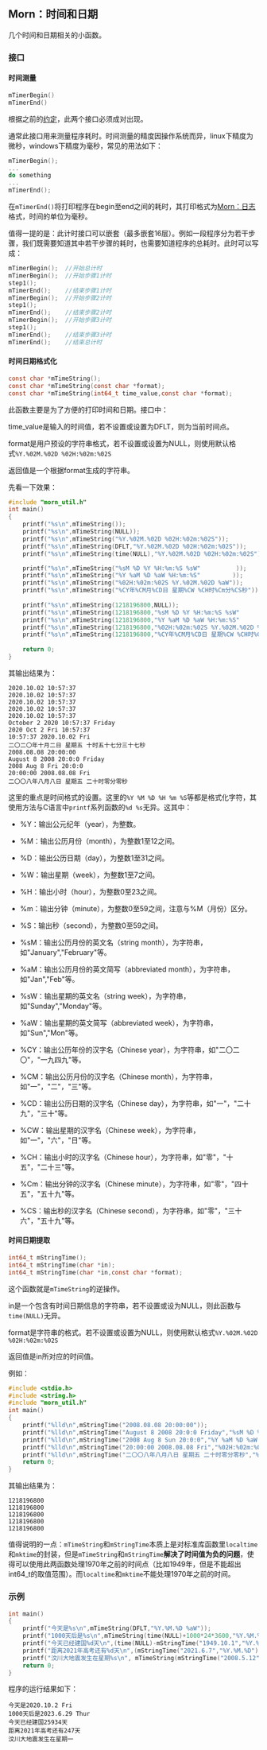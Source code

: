 ## Morn：时间和日期

几个时间和日期相关的小函数。



### 接口

#### 时间测量

```c
mTimerBegin()
mTimerEnd()
```

根据之前的[约定](./doc/Morn：约定.md)，此两个接口必须成对出现。

通常此接口用来测量程序耗时。时间测量的精度因操作系统而异，linux下精度为微秒，windows下精度为毫秒，常见的用法如下：

```c
mTimerBegin();
...
do something
...
mTimerEnd();
```

在`mTimerEnd()`将打印程序在begin至end之间的耗时，其打印格式为[Morn：日志]()格式，时间的单位为毫秒。

值得一提的是：此计时接口可以嵌套（最多嵌套16层）。例如一段程序分为若干步骤，我们既需要知道其中若干步骤的耗时，也需要知道程序的总耗时。此时可以写成：

```c
mTimerBegin();	//开始总计时
mTimerBegin();	//开始步骤1计时
step1();
mTimerEnd();	//结束步骤1计时
mTimerBegin();	//开始步骤2计时
step1();
mTimerEnd();	//结束步骤2计时
mTimerBegin();	//开始步骤3计时
step1();
mTimerEnd();	//结束步骤3计时
mTimerEnd();	//结束总计时
```



#### 时间日期格式化

```c
const char *mTimeString();
const char *mTimeString(const char *format);
const char *mTimeString(int64_t time_value,const char *format);
```

此函数主要是为了方便的打印时间和日期。接口中：

time_value是输入的时间值，若不设置或设置为DFLT，则为当前时间点。

format是用户预设的字符串格式，若不设置或设置为NULL，则使用默认格式`%Y.%02M.%02D %02H:%02m:%02S`

返回值是一个根据format生成的字符串。

先看一下效果：

```c
#include "morn_util.h"
int main()
{
    printf("%s\n",mTimeString());
    printf("%s\n",mTimeString(NULL));
    printf("%s\n",mTimeString("%Y.%02M.%02D %02H:%02m:%02S"));
    printf("%s\n",mTimeString(DFLT,"%Y.%02M.%02D %02H:%02m:%02S"));
    printf("%s\n",mTimeString(time(NULL),"%Y.%02M.%02D %02H:%02m:%02S"));

    printf("%s\n",mTimeString("%sM %D %Y %H:%m:%S %sW"          ));
    printf("%s\n",mTimeString("%Y %aM %D %aW %H:%m:%S"         ));
    printf("%s\n",mTimeString("%02H:%02m:%02S %Y.%02M.%02D %aW"));
    printf("%s\n",mTimeString("%CY年%CM月%CD日 星期%CW %CH时%Cm分%CS秒"));
    
    printf("%s\n",mTimeString(1218196800,NULL));
    printf("%s\n",mTimeString(1218196800,"%sM %D %Y %H:%m:%S %sW"          ));
    printf("%s\n",mTimeString(1218196800,"%Y %aM %D %aW %H:%m:%S"         ));
    printf("%s\n",mTimeString(1218196800,"%02H:%02m:%02S %Y.%02M.%02D %aW"));
    printf("%s\n",mTimeString(1218196800,"%CY年%CM月%CD日 星期%CW %CH时%Cm分%CS秒"));
    
    return 0;
}
```

其输出结果为：

```
2020.10.02 10:57:37
2020.10.02 10:57:37
2020.10.02 10:57:37
2020.10.02 10:57:37
2020.10.02 10:57:37
October 2 2020 10:57:37 Friday
2020 Oct 2 Fri 10:57:37
10:57:37 2020.10.02 Fri
二〇二〇年十月二日 星期五 十时五十七分三十七秒
2008.08.08 20:00:00
August 8 2008 20:0:0 Friday
2008 Aug 8 Fri 20:0:0
20:00:00 2008.08.08 Fri
二〇〇八年八月八日 星期五 二十时零分零秒
```

这里的重点是时间格式的设置。这里的`%Y %M %D %H %m %S`等都是格式化字符，其使用方法与C语言中`printf`系列函数的`%d %s`无异。这其中：

* %Y：输出公元纪年（year），为整数。

* %M：输出公历月份（month），为整数1至12之间。

* %D：输出公历日期（day），为整数1至31之间。

* %W：输出星期（week），为整数1至7之间。

* %H：输出小时（hour），为整数0至23之间。

* %m：输出分钟（minute），为整数0至59之间，注意与%M（月份）区分。

* %S：输出秒（second），为整数0至59之间。

* %sM：输出公历月份的英文名（string month），为字符串，如"January","February"等。

* %aM：输出公历月份的英文简写（abbreviated month），为字符串，如"Jan","Feb"等。

* %sW：输出星期的英文名（string week），为字符串，如"Sunday","Monday"等。

* %aW：输出星期的英文简写（abbreviated week），为字符串，如"Sun","Mon"等。

* %CY：输出公历年份的汉字名（Chinese year），为字符串，如"二〇二〇"，"一九四九"等。

* %CM：输出公历月份的汉字名（Chinese month），为字符串，如"一"，"二"，"三"等。

* %CD：输出公历日期的汉字名（Chinese day），为字符串，如"一"，"二十九"，"三十"等。

* %CW：输出星期的汉字名（Chinese week），为字符串，如"一"，"六"，"日"等。

* %CH：输出小时的汉字名（Chinese hour），为字符串，如"零"，"十五"，"二十三"等。

* %Cm：输出分钟的汉字名（Chinese minute），为字符串，如"零"，"四十五"，"五十九"等。

* %CS：输出秒的汉字名（Chinese second），为字符串，如"零"，"三十六"，"五十九"等。

  

#### 时间日期提取

```c
int64_t mStringTime();
int64_t mStringTime(char *in);
int64_t mStringTime(char *in,const char *format);
```

这个函数就是`mTimeString`的逆操作。

in是一个包含有时间日期信息的字符串，若不设置或设为NULL，则此函数与`time(NULL)`无异。

format是字符串的格式。若不设置或设置为NULL，则使用默认格式`%Y.%02M.%02D %02H:%02m:%02S`

返回值是in所对应的时间值。

例如：

```c
#include <stdio.h>
#include <string.h>
#include "morn_util.h"
int main()
{
    printf("%lld\n",mStringTime("2008.08.08 20:00:00"));
    printf("%lld\n",mStringTime("August 8 2008 20:0:0 Friday","%sM %D %Y %H:%m:%S %sW"));
    printf("%lld\n",mStringTime("2008 Aug 8 Sun 20:0:0","%Y %aM %D %aW %H:%m:%S"));
    printf("%lld\n",mStringTime("20:00:00 2008.08.08 Fri","%02H:%02m:%02S %Y.%02M.%02D %aW"));
    printf("%lld\n",mStringTime("二〇〇八年八月八日 星期五 二十时零分零秒","%CY年%CM月%CD日 星期%CW %CH时%Cm分%CS秒"));
    return 0;
}
```

其输出结果为：

```
1218196800 
1218196800 
1218196800 
1218196800 
1218196800 
```



值得说明的一点：`mTimeString`和`mStringTime`本质上是对标准库函数里`localtime`和`mktime`的封装，但是`mTimeString`和`mStringTime`**解决了时间值为负的问题**，使得可以使用此两函数处理1970年之前的时间点（比如1949年，但是不能超出int64_t的取值范围）。而`localtime`和`mktime`不能处理1970年之前的时间。



### 示例

```c
int main()
{
    printf("今天是%s\n",mTimeString(DFLT,"%Y.%M.%D %aW"));
    printf("1000天后是%s\n",mTimeString(time(NULL)+1000*24*3600,"%Y.%M.%D %aW"));
    printf("今天已经建国%d天\n",(time(NULL)-mStringTime("1949.10.1","%Y.%M.%D"))/(24*3600));
    printf("距离2021年高考还有%d天\n",(mStringTime("2021.6.7","%Y.%M.%D")-time(NULL))/(24*3600));
    printf("汶川大地震发生在星期%s\n", mTimeString(mStringTime("2008.5.12","%Y.%M.%D"),"%CW"));
    return 0;
}
```

程序的运行结果如下：

```
今天是2020.10.2 Fri
1000天后是2023.6.29 Thur
今天已经建国25934天
距离2021年高考还有247天
汶川大地震发生在星期一
```



